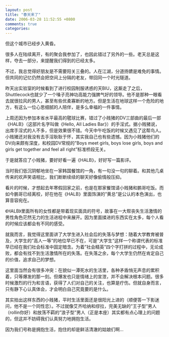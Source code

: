```yaml
---
layout: post
title: "春天来了"
date: 2006-03-28 11:52:55 +0800
comments: true
categories: 
---
```


但这个城市已经步入黄昏。

很多人在陆续离开，有的聚会我参加了，也因此错过了另外的一些。老天总是这样，夺去一部分，来提醒我们得到的已经太多。

不过，我总觉得好朋友是不需要阳关三叠的。人在江湖，分道扬镳是难免的事情。但共同的记忆仍然会把空间上分隔的老友，带回同一个时光隧道。

昨天出实验室的时候看到了进行校园制服诱惑的天BIU，这厮走了之后，Shuttlecock也就少了一个嗓子亮神功高能力强脾气好的领导。他不是那种一眼看去就很拉风的男人，甚至有些优柔寡断的地方。但是生活在地球这样一个危险的地方，有这么一位心思细腻的人陪伴，是多么幸福的一件事情。

上周还因为参加本省水平最高的毽球比赛，错过了小贱猪的DV三部曲的最后一部《HALB》（这部片名字叫做《Hello, All Ladies Bar》）的手淫式。据小贱猪说，出席手淫式的人不多，但是效果很不错。今天中午吃饭的时候又遇见了这帮鸟人。小贱猪还对我没有去手淫耿耿于怀，其实我自己也有些遗憾。因为小贱猪他们的DV向来颇有深度，和校园DV常规的”Boys meet girls, boys lose girls, boys and girls get together and feel all right”标准桥段无关。

于是就答应了小贱猪，要好好看一遍《HALB》，好好写一篇影评。

当时我们低沉阴郁地坐在一家韩国餐馆的一角，有一句没一句的聊着。和其他几桌传来的欢声笑语相比，我们断断续续的聊天好像偷情般压抑。

看片的时候，才想起去年寒假回家之前，也是在那家餐馆请小贱猪和鹏哥吃饭。而如今鹏哥已经离校，好在他在《HALB》里面饰演的”黄总”是公认的本色演出，也算音容宛在。

《HALB》里面所有的女性都是带着现实面具的符号，故事在一大帮丧失生活激情的男性角色茫然无力的生活进程中来展开。因为里面揉进的东西实在太多，每个人看的时候应该都会有不同的感受。

就我而言，我觉得这里面讲了大学生进入社会后的失落与梦想：随着大学教育被普及，大学生的”高人一等”的地位早已不在，可是”大学生”这样一个称谓代表的标准早已经在我们社会标准中固定暗含。为着”社会精英”四个字打拼的过程中，无论成败，都会有找不到生活激情所在的失落。在失落之余，每个大学生仍然在肯定自己的价值，追求自己的梦想。

这里面当然会有很多冲突：在貌似一潭死水的生活里，各种矛盾悄无声息的累积着，只等爆发的那一刻。但爆发也只是情绪上的宣泄，并不会解决根本问题。很多时候激烈的行为和言语，获得了人们对自己的关注，也算是疗伤。但就自身而言，只有静下心认真体会，才会明白自己究竟要的是什么。

其实拍出这样东西的小贱猪，平时生活里面还是很阳光上进的（顺便答一下影迷问，他不是一个同性恋）。不过就像艾齐哈纳和缪拉，完美无缺的”王子型”男人（rollin你好）和放荡不羁的”浪子型”男人（正是本座）其实都有点心理上的问题的，但这并不妨碍我们认真努力地拥抱生活。

因为我们号称是拥抱生活，抱住的却是鲜活清澈的姑娘们啊...



